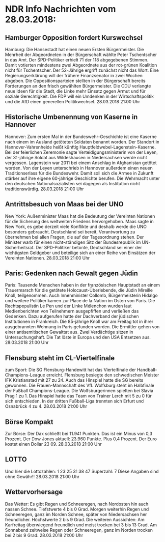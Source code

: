 # NDR Info Nachrichten vom 28.03.2018:


## Hamburger Opposition fordert Kurswechsel
Hamburg: Die Hansestadt hat einen neuen Ersten Bürgermeister. Die Mehrheit der Abgeordneten in der Bürgerschaft wählte Peter Tschentscher in das Amt. Der SPD-Politiker erhielt 71 der 118 abgegebenen Stimmen. Damit votierten mindestens zwei Abgeordnete aus der rot-grünen Koalition nicht für Tschentscher. Der 52-Jährige ergriff zunächst nicht das Wort. Eine Regierungserklärung will der frühere Finanzsenator in zwei Wochen abgeben. Die Oppositionsparteien stellten in der Bürgerschaft bereits Forderungen an den frisch gewählten Bürgermeister. Die CDU verlangte neue Ideen für die Stadt, die Linke mehr Einsatz gegen Armut und für soziale Gerechtigkeit. Die FDP will ein Umdenken in der Wirtschaftspolitik und die AfD einen generellen Politikwechsel. 28.03.2018 21:00 Uhr 

## Historische Umbenennung von Kaserne in Hannover
Hannover: Zum ersten Mal in der Bundeswehr-Geschichte ist eine Kaserne nach einem im Ausland getöteten Soldaten benannt worden. Der Standort in Hannover-Vahrenheide heißt künftig Hauptfeldwebel-Lagenstein-Kaserne. Bei der feierlichen Zeremonie sagte Verteidigungsministerin von der Leyen, der 31-jährige Soldat aus Wildeshausen in Niedersachsen werde nicht vergessen. Lagenstein war 2011 bei einem Anschlag in Afghanistan getötet worden. Von der Leyen unterschrieb in Hannover außerdem einen neuen Traditionserlass für die Bundeswehr. Damit soll sich die Armee in Zukunft stärker auf ihre eigene 60-jährige Geschichte berufen. Die Wehrmacht unter den deutschen Nationalsozialisten sei dagegen als Institution nicht traditionswürdig. 28.03.2018 21:00 Uhr 

## Antrittsbesuch von Maas bei der UNO
New York:	Außenminister Maas hat die Bedeutung der Vereinten Nationen für die Sicherung des weltweiten Friedens hervorgehoben. Maas sagte in New York, es gebe derzeit viele Konflikte und deshalb werde die UNO besonders gebraucht. Deutschland sei bereit, Verantwortung zu übernehmen bei allen Fragen, die auf der Tagesordnung stehen. Der Minister warb für einen nicht-ständigen Sitz der Bundesrepublik im UN-Sicherheitsrat. Der SPD-Politiker betonte, Deutschland sei einer der wichtigsten Geldgeber und beteilige sich an einer Reihe von Einsätzen der Vereinten Nationen. 28.03.2018 21:00 Uhr 

## Paris: Gedenken nach Gewalt gegen Jüdin
Paris:	Tausende Menschen haben in der französischen Hauptstadt an einem Trauermarsch für die getötete Holocaust-Überlebende, die Jüdin Mireille Knoll, teilgenommen. Auch Innenminister Collomb, Bürgermeisterin Hidalgo und weitere Politiker kamen zur Place de la Nation im Osten von Paris. Die Rechtspopulistin Le Pen und der Linke Mélenchon wurden laut Medienberichten von Teilnehmern ausgepfiffen und verließen das Gedenken. Dazu aufgerufen hatte der Dachverband der jüdischen Institutionen in Frankreich. Die 85-jährige Knoll war am Freitag tot in ihrer ausgebrannten Wohnung in Paris gefunden worden. Die Ermittler gehen von einer antisemitischen Gewalttat aus. Zwei Verdächtige sitzen in Untersuchungshaft. Die Tat löste in Europa und den USA Entsetzen aus. 28.03.2018 21:00 Uhr 

## Flensburg steht im CL-Viertelfinale
zum Sport: Die SG Flensburg-Handewitt hat das Viertelfinale der Handball-Champions-League erreicht. Flensburg besiegte den schwedischen Meister IFK Kristianstad mit 27 zu 24. Auch das Hinspiel hatte die SG bereits gewonnen. Die Frauen-Mannschaft des VfL Wolfsburg steht im Halbfinale der Fußball Champions-League. Die Wolfsburgerinnen spielten bei Slavia Prag 1 zu 1. Das Hinspiel hatte das Team von Trainer Lerch mit 5 zu 0 für sich entschieden. In der dritten Fußball-Liga trennten sich Erfurt und Osnabrück 4 zu 4. 28.03.2018 21:00 Uhr 

## Börse Kompakt
Zur Börse: Der Dax schließt bei 11.941 Punkten. Das ist ein Minus von 0,3 Prozent. Der Dow Jones aktuell: 23.960 Punkte. Plus 0,4 Prozent. Der Euro kostet einen Dollar 23 09. 28.03.2018 21:00 Uhr 

## LOTTO
Und hier die Lottozahlen:
1		23		25		31		38		47
Superzahl:		7 Diese Angaben sind ohne Gewähr!! 28.03.2018 21:00 Uhr 

## Wettervorhersage
Das Wetter: Es gibt Regen und Schneeregen, nach Nordosten hin auch nassen Schnee. Tiefstwerte 4 bis 0 Grad. Morgen weiterhin Regen und Schneeregen, ganz im Norden Schnee, später von Niedersachsen her freundlicher. Höchstwerte 2 bis 9 Grad. Die weiteren Aussichten: Am Karfreitag überwiegend freundlich und meist trocken bei 3 bis 13 Grad. Am Sonnabend zeitweise Regen oder Schneeregen, ganz im Norden trocken bei 2 bis 9 Grad. 28.03.2018 21:00 Uhr 
